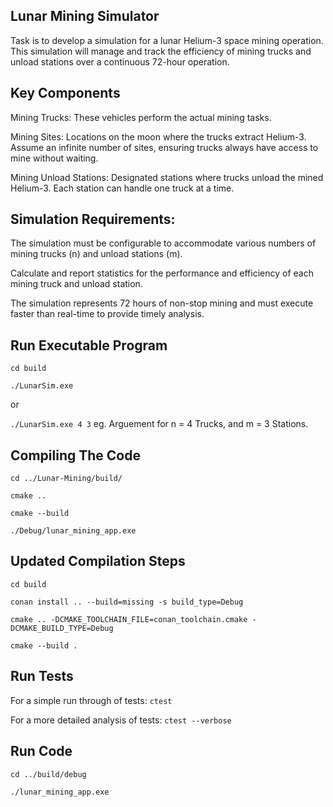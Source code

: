 ## Lunar Mining Simulator

Task is to develop a simulation for a lunar Helium-3 space mining operation. This
simulation will manage and track the efficiency of mining trucks and unload stations over a
continuous 72-hour operation.

## Key Components

Mining Trucks: These vehicles perform the actual mining tasks.

Mining Sites: Locations on the moon where the trucks extract Helium-3. Assume an infinite
number of sites, ensuring trucks always have access to mine without waiting.

Mining Unload Stations: Designated stations where trucks unload the mined Helium-3. Each
station can handle one truck at a time.


## Simulation Requirements:

The simulation must be configurable to accommodate various numbers of mining trucks (n)
and unload stations (m).

Calculate and report statistics for the performance and efficiency of each mining truck and
unload station.

The simulation represents 72 hours of non-stop mining and must execute faster than
real-time to provide timely analysis.

## Run Executable Program

`cd build`

`./LunarSim.exe`

or

`./LunarSim.exe 4 3`  eg. Arguement for n = 4 Trucks, and m = 3 Stations.

## Compiling The Code

`cd ../Lunar-Mining/build/`

`cmake ..`

`cmake --build`

`./Debug/lunar_mining_app.exe`

## Updated Compilation Steps

`cd build`

`conan install .. --build=missing -s build_type=Debug`

`cmake .. -DCMAKE_TOOLCHAIN_FILE=conan_toolchain.cmake -DCMAKE_BUILD_TYPE=Debug`

`cmake --build .`

## Run Tests

For a simple run through of tests:
`ctest` 

For a more detailed analysis of tests:
`ctest --verbose`


## Run Code

`cd ../build/debug`

`./lunar_mining_app.exe`
